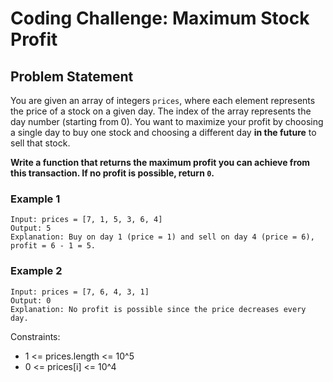# Coding Challenge: Maximum Stock Profit

## Problem Statement

You are given an array of integers `prices`, where each element represents the price of a stock on a given day. The index of the array represents the day number (starting from 0). You want to maximize your profit by choosing a single day to buy one stock and choosing a different day **in the future** to sell that stock.

**Write a function that returns the maximum profit you can achieve from this transaction. If no profit is possible, return `0`.**

### Example 1
```
Input: prices = [7, 1, 5, 3, 6, 4]
Output: 5
Explanation: Buy on day 1 (price = 1) and sell on day 4 (price = 6), profit = 6 - 1 = 5.
```

### Example 2
```
Input: prices = [7, 6, 4, 3, 1]
Output: 0
Explanation: No profit is possible since the price decreases every day.
```

Constraints:

- 1 <= prices.length <= 10^5
- 0 <= prices[i] <= 10^4

